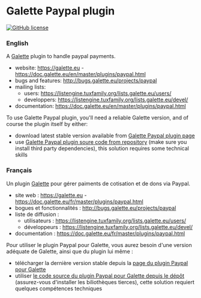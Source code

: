 # Galette Paypal plugin

[![GitHub license](https://img.shields.io/github/license/galette/galette.svg)](https://github.com/galette/plugin-paypal/blob/master/COPYING)

### English

A [Galette](https://galette.eu) plugin to handle paypal payments.

* website: https://galette.eu - https://doc.galette.eu/en/master/plugins/paypal.html
* bugs and features: http://bugs.galette.eu/projects/paypal
* mailing lists:
  * users: https://listengine.tuxfamily.org/lists.galette.eu/users/
  * developpers: https://listengine.tuxfamily.org/lists.galette.eu/devel/
* documentation: https://doc.galette.eu/en/master/plugins/paypal.html

To use Galette Paypal plugin, you'll need a reliable Galette version, and of course the plugin itself by either:

* download latest stable version available from [Galette Paypal plugin page](https://doc.galette.eu/en/master/plugins/paypal.html)
* use [Galette Paypal plugin soure code from repository](http://doc.galette.eu/en/develop/development/git.html) (make sure you install third party dependencies), this solution requires some technical skills

### Français

Un plugin [Galette](https://galette.eu) pour gérer paiments de cotisation et de dons via Paypal.

* site web : https://galette.eu - https://doc.galette.eu/fr/master/plugins/paypal.html
* bogues et fonctionnalités : http://bugs.galette.eu/projects/paypal
* liste de diffusion :
  * utilisateurs : https://listengine.tuxfamily.org/lists.galette.eu/users/
  * développeurs : https://listengine.tuxfamily.org/lists.galette.eu/devel/
* documentation : https://doc.galette.eu/fr/master/plugins/paypal.html

Pour utiliser le plugin Paypal pour Galette, vous aurez besoin d'une version adéquate de Galette, ainsi que du plugin lui même :

* télécharger la dernière version stable depuis la [page du  plugin Paypal pour Galette](https://doc.galette.eu/en/master/plugins/paypal.html)
* utiliser [le code source du plugin Paypal pour Galette depuis le dépôt](http://doc.galette.eu/en/develop/development/git.html) (assurez-vous d'installer les biliothèques tierces), cette solution requiert quelques compétences techniques
